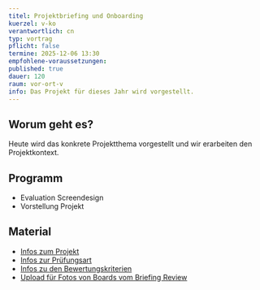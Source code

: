 ```yaml
---
titel: Projektbriefing und Onboarding
kuerzel: v-ko
verantwortlich: cn
typ: vortrag
pflicht: false
termine: 2025-12-06 13:30
empfohlene-voraussetzungen: 
published: true
dauer: 120
raum: vor-ort-v
info: Das Projekt für dieses Jahr wird vorgestellt.
---
```


## Worum geht es?

Heute wird das konkrete Projektthema vorgestellt und wir erarbeiten den Projektkontext.

## Programm
- Evaluation Screendesign
- Vorstellung Projekt


## Material
- [Infos zum Projekt](/mi-bachelor-screendesign-projekte/sd-2025/)
- [Infos zur Prüfungsart](/mi-bachelor-screendesign/projektpraesentationspruefung/)
- [Infos zu den Bewertungskriterien](/mi-bachelor-screendesign/niveaustufen/)
- [Upload für Fotos von Boards vom Briefing Review](https://th-koeln.sciebo.de/s/OSr1r9LzESdNXwq)

